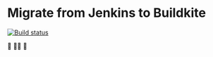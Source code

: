# Migrate from Jenkins to Buildkite

[![Build status](https://badge.buildkite.com/3d8847a102ac1826887ac797f3c013cb4d82a8511f5269c340.svg)](https://buildkite.com/cnunciato/jenkins-to-buildkite)

🚧 👷🏻 🚧 